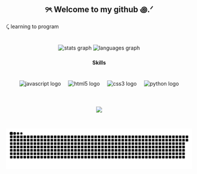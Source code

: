 <h2 align="center">୨ৎ Welcome to my github ꩜.ᐟ</h2>

###

<p align="left">⤹ learning to program</p>

###

<br clear="both">

<div align="center">
  <img src="https://github-readme-stats.vercel.app/api?username=Huttaao&hide_title=false&hide_rank=false&show_icons=true&include_all_commits=true&count_private=true&disable_animations=false&theme=dracula&locale=en&hide_border=false" height="150" alt="stats graph"  />
  <img src="https://github-readme-stats.vercel.app/api/top-langs?username=Huttaao&locale=en&hide_title=false&layout=compact&card_width=320&langs_count=5&theme=dracula&hide_border=false" height="150" alt="languages graph"  />
</div>

###

<h4 align="center">Skills</h4>

###

<br clear="both">

<div align="center">
  <img src="https://cdn.jsdelivr.net/gh/devicons/devicon/icons/javascript/javascript-original.svg" height="30" alt="javascript logo"  />
  <img width="12" />
  <img src="https://cdn.jsdelivr.net/gh/devicons/devicon/icons/html5/html5-original.svg" height="30" alt="html5 logo"  />
  <img width="12" />
  <img src="https://cdn.jsdelivr.net/gh/devicons/devicon/icons/css3/css3-original.svg" height="30" alt="css3 logo"  />
  <img width="12" />
  <img src="https://cdn.jsdelivr.net/gh/devicons/devicon/icons/python/python-original.svg" height="30" alt="python logo"  />
</div>

###

<br clear="both">


<p align="center">
    <img src="[https://github.com/user-attachments/assets/604cf951-b24b-40d3-b8c0-b152c5eb5d02](https://media1.giphy.com/media/v1.Y2lkPTc5MGI3NjExa2Jid3h2MWt2NWh2dTV2Z3Y0YnJrYWIwbWwxOWRzNzl4MG8xMXZlYiZlcD12MV9pbnRlcm5hbF9naWZfYnlfaWQmY3Q9Zw/aRQL4YAV6PJBiCTTuN/giphy.gif)" width="150">
</p>




###

<br clear="both">

<img src="https://raw.githubusercontent.com/Huttaao/Huttaao/output/snake.svg" alt="Snake animation" />

###
